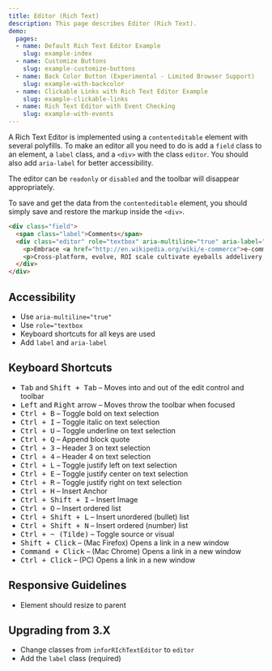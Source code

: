 ```yaml
---
title: Editor (Rich Text)
description: This page describes Editor (Rich Text).
demo:
  pages:
  - name: Default Rich Text Editor Example
    slug: example-index
  - name: Customize Buttons
    slug: example-customize-buttons
  - name: Back Color Button (Experimental - Limited Browser Support)
    slug: example-with-backcolor
  - name: Clickable Links with Rich Text Editor Example
    slug: example-clickable-links
  - name: Rich Text Editor with Event Checking
    slug: example-with-events
---
```


A Rich Text Editor is implemented using a `contenteditable` element with several polyfills. To make an editor all you need to do is add a `field` class to an element, a `label` class, and a `<div>` with the class `editor`. You should also add `aria-label` for better accessibility.

The editor can be `readonly` or `disabled` and the toolbar will disappear appropriately.

To save and get the data from the `contenteditable` element, you should simply save and restore the markup inside the `<div>`.

```html
<div class="field">
  <span class="label">Comments</span>
  <div class="editor" role="textbox" aria-multiline="true" aria-label="Comments - Type To Replace Existing Content">
    <p>Embrace <a href="http://en.wikipedia.org/wiki/e-commerce">e-commerce action-items</a>, reintermediate, ecologies paradigms wireless share life-hacks create innovative harness. Evolve solutions rich-clientAPIs synergies harness relationships virtual vertical facilitate end-to-end, wireless, evolve synergistic synergies.</p>
    <p>Cross-platform, evolve, ROI scale cultivate eyeballs addelivery, e-services content cross-platform leverage extensible viral incentivize integrateAJAX-enabled sticky evolve magnetic cultivate leverage; cutting-edge. Innovate, end-to-end podcasting, whiteboard streamline e-business social; compelling, "cross-media exploit infomediaries innovative integrate integrateAJAX-enabled." Killer interactive reinvent, cultivate widgets leverage morph.</p>
  </div>
</div>
```

## Accessibility

-   Use `aria-multiline="true"`
-   Use `role="textbox`
-   Keyboard shortcuts for all keys are used
-   Add `label` and `aria-label`

## Keyboard Shortcuts

-   <kbd>Tab</kbd> and <kbd>Shift + Tab</kbd> – Moves into and out of the edit control and toolbar
-   <kbd>Left</kbd> and <kbd>Right</kbd> arrow – Moves throw the toolbar when focused
-   <kbd>Ctrl + B</kbd> – Toggle bold on text selection
-   <kbd>Ctrl + I</kbd> – Toggle italic on text selection
-   <kbd>Ctrl + U</kbd> – Toggle underline on text selection
-   <kbd>Ctrl + Q</kbd> – Append block quote
-   <kbd>Ctrl + 3</kbd> – Header 3 on text selection
-   <kbd>Ctrl + 4</kbd> – Header 4 on text selection
-   <kbd>Ctrl + L</kbd> – Toggle justify left on text selection
-   <kbd>Ctrl + E</kbd> – Toggle justify center on text selection
-   <kbd>Ctrl + R</kbd> – Toggle justify right on text selection
-   <kbd>Ctrl + H</kbd> – Insert Anchor
-   <kbd>Ctrl + Shift + I</kbd> – Insert Image
-   <kbd>Ctrl + O</kbd> – Insert ordered list
-   <kbd>Ctrl + Shift + L</kbd> – Insert unordered (bullet) list
-   <kbd>Ctrl + Shift + N</kbd> – Insert ordered (number) list
-   <kbd>Ctrl + ~ (Tilde)</kbd> – Toggle source or visual
-   <kbd>Shift + Click</kbd> – (Mac Firefox) Opens a link in a new window
-   <kbd>Command + Click</kbd> – (Mac Chrome) Opens a link in a new window
-   <kbd>Ctrl + Click</kbd> – (PC) Opens a link in a new window

## Responsive Guidelines

-   Element should resize to parent

## Upgrading from 3.X

-   Change classes from `inforRIchTextEditor` to `editor`
-   Add the `label` class (required)

